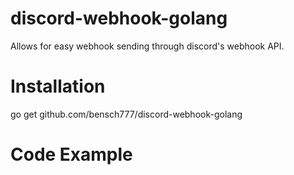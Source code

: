 # discord-webhook-golang
 Allows for easy webhook sending through discord's webhook API.

# Installation
go get github.com/bensch777/discord-webhook-golang

# Code Example
